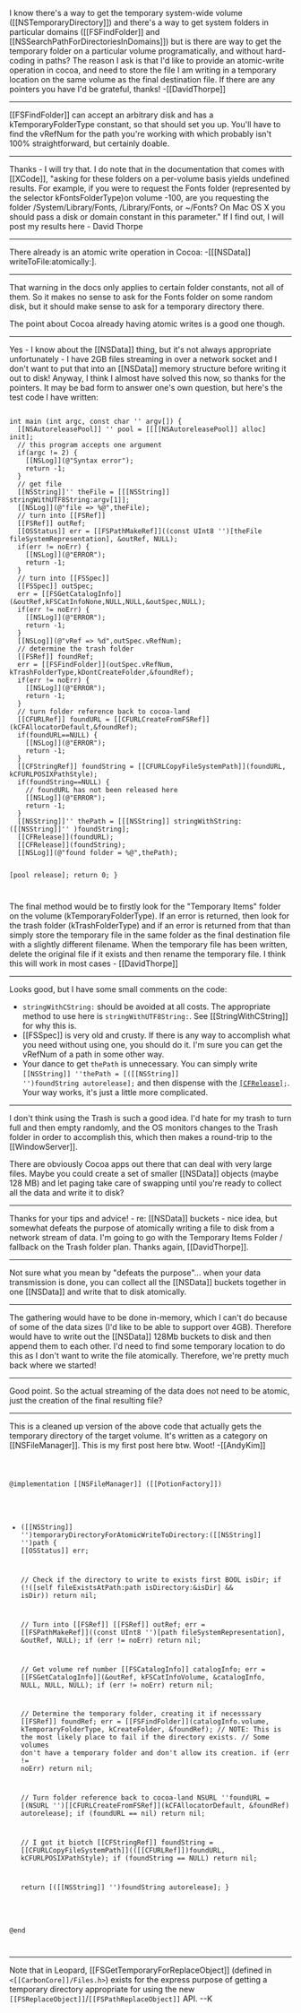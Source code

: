 

I know there's a way to get the temporary system-wide volume ([[NSTemporaryDirectory]]) and there's a way to get system folders in particular domains ([[FSFindFolder]] and [[NSSearchPathForDirectoriesInDomains]]) but is there are way to get the temporary folder on a particular volume programatically, and without hard-coding in paths? The reason I ask is that I'd like to provide an atomic-write operation in cocoa, and need to store the file I am writing in a temporary location on the same volume as the final destination file. If there are any pointers you have I'd be grateful, thanks! -[[DavidThorpe]]

----
[[FSFindFolder]] can accept an arbitrary disk and has a kTemporaryFolderType constant, so that should set you up. You'll have to find the vRefNum for the path you're working with which probably isn't 100% straightforward, but certainly doable.

----

Thanks - I will try that. I do note that in the documentation that comes with [[XCode]], "asking for these folders on a per-volume basis yields undefined results. For example, if you were to request the Fonts folder (represented by the selector kFontsFolderType)on volume -100, are you requesting the folder /System/Library/Fonts, /Library/Fonts, or ~/Fonts? On Mac OS X you should pass a disk or domain constant in this parameter." If I find out, I will post my results here - David Thorpe

----

There already is an atomic write operation in Cocoa: -[[[NSData]] writeToFile:atomically:].

----

That warning in the docs only applies to certain folder constants, not all of them. So it makes no sense to ask for the Fonts folder on some random disk, but it should make sense to ask for a temporary directory there.

The point about Cocoa already having atomic writes is a good one though.

----

Yes - I know about the [[NSData]] thing, but it's not always appropriate unfortunately - I have 2GB files streaming in over a network socket and I don't want to put that into an [[NSData]] memory structure before writing it out to disk! Anyway, I think I almost have solved this now, so thanks for the pointers. It may be bad form to answer one's own question, but here's the test code I have written:

<code>
int main (int argc, const char '' argv[]) {
  [[NSAutoreleasePool]] '' pool = [[[[NSAutoreleasePool]] alloc] init];
  // this program accepts one argument
  if(argc != 2) {
    [[NSLog]](@"Syntax error");
    return -1;    
  }
  // get file
  [[NSString]]'' theFile = [[[NSString]] stringWithUTF8String:argv[1]];
  [[NSLog]](@"file => %@",theFile);
  // turn into [[FSRef]]
  [[FSRef]] outRef;
  [[OSStatus]] err = [[FSPathMakeRef]]((const UInt8 '')[theFile fileSystemRepresentation], &outRef, NULL);
  if(err != noErr) {
    [[NSLog]](@"ERROR");
    return -1;
  }
  // turn into [[FSSpec]]
  [[FSSpec]] outSpec;
  err = [[FSGetCatalogInfo]](&outRef,kFSCatInfoNone,NULL,NULL,&outSpec,NULL);
  if(err != noErr) {
    [[NSLog]](@"ERROR");
    return -1;
  }
  [[NSLog]](@"vRef => %d",outSpec.vRefNum);
  // determine the trash folder
  [[FSRef]] foundRef;
  err = [[FSFindFolder]](outSpec.vRefNum, kTrashFolderType,kDontCreateFolder,&foundRef);
  if(err != noErr) {
    [[NSLog]](@"ERROR");
    return -1;
  }    
  // turn folder reference back to cocoa-land
  [[CFURLRef]] foundURL = [[CFURLCreateFromFSRef]](kCFAllocatorDefault,&foundRef);
  if(foundURL==NULL) {
    [[NSLog]](@"ERROR");
    return -1;    
  }
  [[CFStringRef]] foundString = [[CFURLCopyFileSystemPath]](foundURL, kCFURLPOSIXPathStyle);
  if(foundString==NULL) {
    // foundURL has not been released here
    [[NSLog]](@"ERROR");
    return -1;    
  }
  [[NSString]]'' thePath = [[[NSString]] stringWithString:([[NSString]]'' )foundString];
  [[CFRelease]](foundURL);
  [[CFRelease]](foundString);
  [[NSLog]](@"found folder = %@",thePath);

  [pool release];
  return 0;
}

</code>

The final method would be to firstly look for the "Temporary Items" folder on the volume (kTemporaryFolderType). If an error is returned, then look for the trash folder (kTrashFolderType) and if an error is returned from that than simply store the temporary file in the same folder as the final destination file with a slightly different filename. When the temporary file has been written, delete the original file if it exists and then rename the temporary file. I think this will work in most cases - [[DavidThorpe]]

----
Looks good, but I have some small comments on the code:


* <code>stringWithCString:</code> should be avoided at all costs. The appropriate method to use here is <code>stringWithUTF8String:</code>. See [[StringWithCString]] for why this is.
* [[FSSpec]] is very old and crusty. If there is any way to accomplish what you need without using one, you should do it. I'm sure you can get the vRefNum of a path in some other way.
* Your dance to get <code>thePath</code> is unnecessary. You can simply write <code>[[NSString]] ''thePath = [([[NSString]] '')foundString autorelease];</code> and then dispense with the <code>[[CFRelease]](foundString);</code>. Your way works, it's just a little more complicated.


----
I don't think using the Trash is such a good idea.  I'd hate for my trash to turn full and then empty randomly, and the OS monitors changes to the Trash folder in order to accomplish this, which then makes a round-trip to the [[WindowServer]].

There are obviously Cocoa apps out there that can deal with very large files.  Maybe you could create a set of smaller [[NSData]] objects (maybe 128 MB) and let paging take care of swapping until you're ready to collect all the data and write it to disk?

----
Thanks for your tips and advice! - re: [[NSData]] buckets - nice idea, but somewhat defeats the purpose of atomically writing a file to disk from a network stream of data. I'm going to go with the Temporary Items Folder / fallback on the Trash folder plan. Thanks again, [[DavidThorpe]].

----
Not sure what you mean by "defeats the purpose"... when your data transmission is done, you can collect all the [[NSData]] buckets together in one [[NSData]] and write that to disk atomically.

----

The gathering would have to be done in-memory, which I can't do because of some of the data sizes (I'd like to be able to support over 4GB). Therefore would have to write out the [[NSData]] 128Mb buckets to disk and then append them to each other. I'd need to find some temporary location to do this as I don't want to write the file atomically. Therefore, we're pretty much back where we started!

----
Good point.  So the actual streaming of the data does not need to be atomic, just the creation of the final resulting file?

----

This is a cleaned up version of the above code that actually gets the temporary directory of the target volume. It's written as a category on [[NSFileManager]]. This is my first post here btw. Woot! -[[AndyKim]]

<code>

@implementation [[NSFileManager]] ([[PotionFactory]])

- ([[NSString]] '')temporaryDirectoryForAtomicWriteToDirectory:([[NSString]] '')path
{
	[[OSStatus]] err;
	
	// Check if the directory to write to exists first
	BOOL isDir;
	if (!([self fileExistsAtPath:path isDirectory:&isDir] && isDir)) return nil;

	// Turn into [[FSRef]]
	[[FSRef]] outRef;
	err = [[FSPathMakeRef]]((const UInt8 '')[path fileSystemRepresentation], &outRef, NULL);
	if (err != noErr) return nil;

	// Get volume ref number
	[[FSCatalogInfo]] catalogInfo;
	err = [[FSGetCatalogInfo]](&outRef, kFSCatInfoVolume, &catalogInfo, NULL, NULL, NULL);
	if (err != noErr) return nil;
	
	// Determine the temporary folder, creating it if necesssary
	[[FSRef]] foundRef;
	err = [[FSFindFolder]](catalogInfo.volume, kTemporaryFolderType, kCreateFolder, &foundRef);
	// NOTE: This is the most likely place to fail if the directory exists.
	//       Some volumes don't have a temporary folder and don't allow its creation.
	if (err != noErr) return nil;

	// Turn folder reference back to cocoa-land
	NSURL ''foundURL = [(NSURL '')[[CFURLCreateFromFSRef]](kCFAllocatorDefault, &foundRef) autorelease];
	if (foundURL == nil) return nil;
	
	// I got it biotch
	[[CFStringRef]] foundString = [[CFURLCopyFileSystemPath]](([[CFURLRef]])foundURL, kCFURLPOSIXPathStyle);
	if (foundString == NULL) return nil;
	
	return [([[NSString]] '')foundString autorelease];
}

@end

</code>

----

Note that in Leopard, [[FSGetTemporaryForReplaceObject]] (defined in <code><[[CarbonCore]]/Files.h></code>) exists for the express purpose of getting a temporary directory appropriate for using the new <code>[[FSReplaceObject]]</code>/<code>[[FSPathReplaceObject]]</code> API.  --K